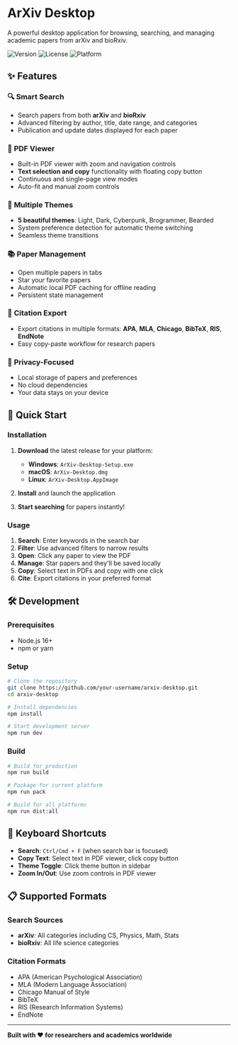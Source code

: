# ArXiv Desktop

A powerful desktop application for browsing, searching, and managing academic papers from arXiv and bioRxiv.

![Version](https://img.shields.io/badge/version-1.0.0-blue.svg)
![License](https://img.shields.io/badge/license-MIT-green.svg)
![Platform](https://img.shields.io/badge/platform-Windows%20%7C%20macOS%20%7C%20Linux-lightgrey.svg)

## ✨ Features

### 🔍 **Smart Search**
- Search papers from both **arXiv** and **bioRxiv**
- Advanced filtering by author, title, date range, and categories
- Publication and update dates displayed for each paper

### 📖 **PDF Viewer**
- Built-in PDF viewer with zoom and navigation controls
- **Text selection and copy** functionality with floating copy button
- Continuous and single-page view modes
- Auto-fit and manual zoom controls

### 🎨 **Multiple Themes**
- **5 beautiful themes**: Light, Dark, Cyberpunk, Brogrammer, Bearded
- System preference detection for automatic theme switching
- Seamless theme transitions

### 📚 **Paper Management**
- Open multiple papers in tabs
- Star your favorite papers
- Automatic local PDF caching for offline reading
- Persistent state management

### 📝 **Citation Export**
- Export citations in multiple formats: **APA**, **MLA**, **Chicago**, **BibTeX**, **RIS**, **EndNote**
- Easy copy-paste workflow for research papers

### 🔐 **Privacy-Focused**
- Local storage of papers and preferences
- No cloud dependencies
- Your data stays on your device

## 🚀 Quick Start

### Installation

1. **Download** the latest release for your platform:
   - **Windows**: `ArXiv-Desktop-Setup.exe`
   - **macOS**: `ArXiv-Desktop.dmg`
   - **Linux**: `ArXiv-Desktop.AppImage`

2. **Install** and launch the application

3. **Start searching** for papers instantly!

### Usage

1. **Search**: Enter keywords in the search bar
2. **Filter**: Use advanced filters to narrow results
3. **Open**: Click any paper to view the PDF
4. **Manage**: Star papers and they'll be saved locally
5. **Copy**: Select text in PDFs and copy with one click
6. **Cite**: Export citations in your preferred format

## 🛠️ Development

### Prerequisites
- Node.js 16+
- npm or yarn

### Setup
```bash
# Clone the repository
git clone https://github.com/your-username/arxiv-desktop.git
cd arxiv-desktop

# Install dependencies
npm install

# Start development server
npm run dev
```

### Build
```bash
# Build for production
npm run build

# Package for current platform
npm run pack

# Build for all platforms
npm run dist:all
```

## 🎯 Keyboard Shortcuts

- **Search**: `Ctrl/Cmd + F` (when search bar is focused)
- **Copy Text**: Select text in PDF viewer, click copy button
- **Theme Toggle**: Click theme button in sidebar
- **Zoom In/Out**: Use zoom controls in PDF viewer

## 📋 Supported Formats

### Search Sources
- **arXiv**: All categories including CS, Physics, Math, Stats
- **bioRxiv**: All life science categories

### Citation Formats
- APA (American Psychological Association)
- MLA (Modern Language Association)
- Chicago Manual of Style
- BibTeX
- RIS (Research Information Systems)
- EndNote

---

**Built with ❤️ for researchers and academics worldwide**